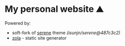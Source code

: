 # My personal website ⛰

Powered by:

- soft-fork of [serene](https://github.com/isunjn/serene) theme _(isunjn/serene@487c3c2)_
- [zola](https://github.com/getzola/zola) - static site generator
